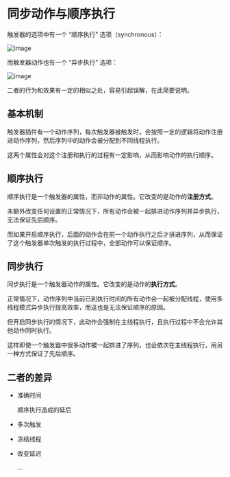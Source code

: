 # 同步动作与顺序执行

触发器的选项中有一个 “顺序执行” 选项（synchronous）：

![image](https://github.com/user-attachments/assets/36de874a-af72-4c03-9acc-21532887a3b1)


而触发器动作也有一个 “异步执行” 选项：

![image](https://github.com/user-attachments/assets/5a21b3a9-f44e-4433-8261-a5c51d213a27)

二者的行为和效果有一定的相似之处，容易引起误解，在此简要说明。

## 基本机制

触发器插件有一个动作序列，每次触发器被触发时，会按照一定的逻辑将动作注册进动作序列，然后序列中的动作会被分配到不同线程执行。

这两个属性会对这个注册和执行的过程有一定影响，从而影响动作的执行顺序。

## 顺序执行

顺序执行是一个触发器的属性，而非动作的属性。它改变的是动作的**注册方式**。

未额外改变任何设置的正常情况下，所有动作会被一起排进动作序列并异步执行，无法保证先后顺序。

而如果开启顺序执行，后面的动作会在前一个动作执行之后才排进序列，从而保证了这个触发器单次触发的执行过程中，全部动作可以保证顺序。

## 同步执行

同步执行是一个触发器动作的属性。它改变的是动作的**执行方式**。

正常情况下，动作序列中当前已到执行时间的所有动作会一起被分配线程，使用多线程模式异步执行提高效率，而这也是无法保证顺序的原因。

但开启同步执行的情况下，此动作会强制在主线程执行，且执行过程中不会允许其他动作同时执行。

这样即使一个触发器中很多动作被一起排进了序列，也会依次在主线程执行，用另一种方式保证了先后顺序。

## 二者的差异

- 准确时间
  
  顺序执行造成的延后
  
- 多次触发
  
- 冻结线程

- 改变延迟

  ...
